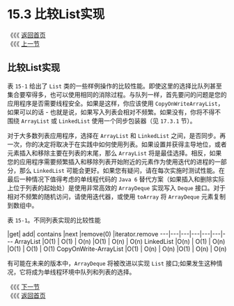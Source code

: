 # 15.3 比较List实现

《《《 [返回首页](../../)   
 《《《 [上一节](15.2-shi-xian-list.md)

## 比较List实现

表 `15-1` 给出了 `List` 类的一些样例操作的比较性能。即使这里的选择比队列甚至集合要窄得多，也可以使用相同的消除过程。与队列一样，首先要问的问题是您的应用程序是否需要线程安全。如果是这样，你应该使用 `CopyOnWriteArrayList`，如果可以的话 - 也就是说，如果写入列表会相对不频繁。如果没有，你将不得不围绕 `ArrayList` 或 `LinkedList` 使用一个同步包装器（见 `17.3.1` 节）。

对于大多数列表应用程序，选择在 `ArrayList` 和 `LinkedList` 之间，是否同步。再一次，你的决定将取决于在实践中如何使用列表。如果设置并获得主导地位，或者元素插入和移除主要在列表的末尾，那么 `ArrayList` 将是最佳选择。相反，如果您的应用程序需要频繁插入和移除列表开始附近的元素作为使用迭代的进程的一部分，那么 `LinkedList` 可能会更好。如果您有疑问，请在每次实施时测试性能。在最后一种情况下值得考虑的单线程代码的 `Java 6` 替代方案（如果插入和删除实际上位于列表的起始处）是使用非常高效的 `ArrayDeque` 实现写入 `Deque` 接口。对于相对不频繁的随机访问，请使用迭代器，或使用 `toArray` 将 `ArrayDeque` 元素复制到数组中。

表 `15-1`。不同列表实现的比较性能

\|get\| add\| contains \|next \|remove\(0\) \|iterator.remove ---\|---\|---\|---\|---\|---\|--- ArrayList \|O\(1\) \| O\(1\) \| O\(n\) \|O\(1\) \| O\(n\) \| O\(n\) LinkedList \|O\(n\) \| O\(1\) \| O\(n\) \|O\(1\) \| O\(1\) \| O\(1\) CopyOnWrite-ArrayList \|O\(1\) \| O\(n\) \| O\(n\) \|O\(1\) \| O\(n\) \| O\(n\)

有可能在未来的版本中，`ArrayDeque` 将被改进以实现 `List` 接口;如果发生这种情况，它将成为单线程环境中队列和列表的选择。

《《《 [下一节](../di-shi-liu-zhang-maps/)   
 《《《 [返回首页](../../)

